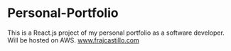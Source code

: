 # Personal-Portfolio
This is a React.js project of my personal portfolio as a software developer. Will be hosted on AWS.
www.frajcastillo.com
